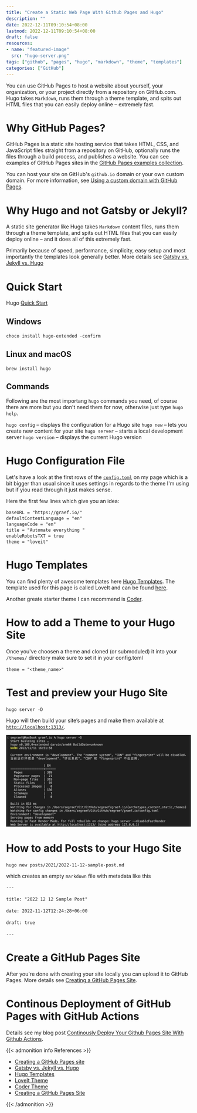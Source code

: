 ```yaml
---
title: "Create a Static Web Page With Github Pages and Hugo"
description: ""
date: 2022-12-11T09:10:54+08:00
lastmod: 2022-12-11T09:10:54+08:00
draft: false
resources:
- name: "featured-image"
  src: "hugo-server.png"
tags: ["github", "pages", "hugo", "markdown", "theme", "templates"]
categories: ["GitHub"]
---
```


You can use GitHub Pages to host a website about yourself, your organization, or your project directly from a repository on GitHub.com. Hugo takes `Markdown`, runs them through a theme template, and spits out HTML files that you can easily deploy online – extremely fast.

<!--more-->

# Why GitHub Pages?

GitHub Pages is a static site hosting service that takes HTML, CSS, and JavaScript files straight from a repository on GitHub, optionally runs the files through a build process, and publishes a website. You can see examples of GitHub Pages sites in the [GitHub Pages examples collection](https://github.com/collections/github-pages-examples).

You can host your site on GitHub's `github.io` domain or your own custom domain. For more information, see [Using a custom domain with GitHub Pages](https://docs.github.com/en/articles/using-a-custom-domain-with-github-pages).

# Why Hugo and not Gatsby or Jekyll?

A static site generator like Hugo takes `Markdown` content files, runs them through a theme template, and spits out HTML files that you can easily deploy online – and it does all of this extremely fast.

Primarily because of speed, performance, simplicity, easy setup and most importantly the templates look generally better.
More details see [Gatsby vs. Jekyll vs. Hugo](https://www.gatsbyjs.com/features/jamstack/gatsby-vs-jekyll-vs-hugo)

# Quick Start
Hugo [Quick Start](https://gohugo.io/getting-started/quick-start/)

## Windows

`choco install hugo-extended -confirm`

## Linux and macOS

`brew install hugo`

## Commands

Following are the most importang `hugo` commands you need, of course there are more but you don't need them for now, otherwise just type `hugo help`.

`hugo config` – displays the configuration for a Hugo site
`hugo new` – lets you create new content for your site
`hugo server` – starts a local development server
`hugo version` – displays the current Hugo version

# Hugo Configuration File

Let's have a look at the first rows of the [`config.toml`](https://github.com/segraef/graef.io/blob/draft/config.toml) on my page which is a bit bigger than usual since it uses settings in regards to the theme I'm using but if yiou read through it just makes sense.

Here the first few lines which give you an idea:
```
baseURL = "https://graef.io/"
defaultContentLanguage = "en"
languageCode = "en"
title = "Automate everything "
enableRobotsTXT = true
theme = "loveit"
```

# Hugo Templates

You can find plenty of awesome templates here [Hugo Templates](https://gohugo.io/templates/).
The template used for this page is called LoveIt and can be found [here](https://github.com/dillonzq/LoveIt).

Another greate starter theme I can recommend is [Coder](https://github.com/luizdepra/hugo-coder).


# How to add a Theme to your Hugo Site
Once you've choosen a theme and cloned (or submoduled) it into your `/themes/` directory make sure to set it in your config.toml

`theme = "<theme_name>"`

# Test and preview your Hugo Site

`hugo server -D`

Hugo will then build your site’s pages and make them available at [`http://localhost:1313/`](http://localhost:1313/).

![](hugo-server.png)

# How to add Posts to your Hugo Site

`hugo new posts/2021/2022-11-12-sample-post.md`

which creates an empty `markdown` file with metadata like this

```
---

title: "2022 12 12 Sample Post"

date: 2022-11-12T12:24:28+06:00

draft: true

---
```

# Create a GitHub Pages Site

After you're done with creating your site locally you can upload it to GitHub Pages. More details see [Creating a GitHub Pages Site](index.en.mdhttps://docs.github.com/en/pages/getting-started-with-github-pages/creating-a-github-pages-site).

# Continous Deployment of GitHub Pages with GitHub Actions

Details see my blog post [Continously Deploy Your Github Pages Site With Github Actions](../continously-deploy-your-github-pages-site-with-github-actions/).

{{< admonition info References >}}
- [Creating a GitHub Pages site](https://docs.github.com/en/pages/getting-started-with-github-pages/creating-a-github-pages-site)
- [Gatsby vs. Jekyll vs. Hugo](https://www.gatsbyjs.com/features/jamstack/gatsby-vs-jekyll-vs-hugo)
- [Hugo Templates](https://gohugo.io/templates/)
- [LoveIt Theme](https://github.com/dillonzq/LoveIt)
- [Coder Theme](https://github.com/luizdepra/hugo-coder)
- [Creating a GitHub Pages Site](index.en.mdhttps://docs.github.com/en/pages/getting-started-with-github-pages/creating-a-github-pages-site)

{{< /admonition >}}
